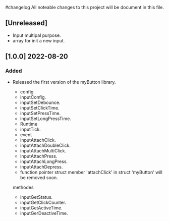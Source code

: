 #changelog
All noteable changes to this project will be document in this file.

## [Unreleased]
- Input multipal purpose.
- array for init a new input.

## [1.0.0] 2022-08-20
### Added
- Released the first version of the myButton library.
    - config
    + inputConfig.
    + inputSetDebounce.
    + inputSetClickTime.
    + inputSetPressTime.
    + inputSetLongPressTime.

    - Runtime
    + inputTick.
    
    - event
    + inputAttachClick.
    + inputAttachDoubleClick.
    + inputAttachMultiClick.
    + inputAttachPress.
    + inputAttachLongPress.
    + inputAttachDepress.
    * function pointer struct member 'attachClick' in struct 'myButton' will be removed soon.

     methodes
    + inputGetStatus.
    + inputGetClickCounter.
    + inputGetActiveTime.
    + inputGerDeactiveTime.

